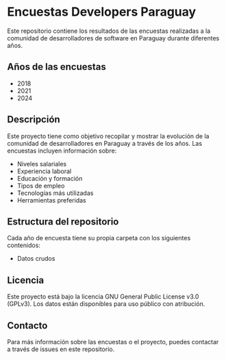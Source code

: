 # Encuestas Developers Paraguay

Este repositorio contiene los resultados de las encuestas realizadas a la comunidad de desarrolladores de software en Paraguay durante diferentes años.

## Años de las encuestas

- 2018
- 2021
- 2024

## Descripción

Este proyecto tiene como objetivo recopilar y mostrar la evolución de la comunidad de desarrolladores en Paraguay a través de los años. Las encuestas incluyen información sobre:

- Niveles salariales
- Experiencia laboral
- Educación y formación
- Tipos de empleo
- Tecnologías más utilizadas
- Herramientas preferidas

## Estructura del repositorio

Cada año de encuesta tiene su propia carpeta con los siguientes contenidos:

- Datos crudos

## Licencia

Este proyecto está bajo la licencia GNU General Public License v3.0 (GPLv3). Los datos están disponibles para uso público con atribución.

## Contacto

Para más información sobre las encuestas o el proyecto, puedes contactar a través de issues en este repositorio.
